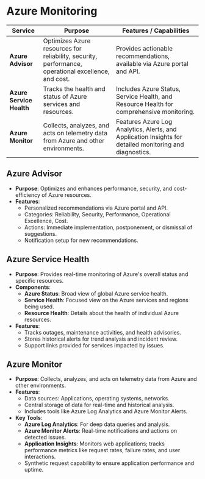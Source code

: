 # Azure Monitoring

| Service               | Purpose                                                                                          | Features / Capabilities                                                                                      |
|-----------------------|--------------------------------------------------------------------------------------------------|---------------------------------------------------------------------------------------------------------------|
| **Azure Advisor**     | Optimizes Azure resources for reliability, security, performance, operational excellence, and cost. | Provides actionable recommendations, available via Azure portal and API.                                      |
| **Azure Service Health** | Tracks the health and status of Azure services and resources.                                   | Includes Azure Status, Service Health, and Resource Health for comprehensive monitoring.                      |
| **Azure Monitor**    | Collects, analyzes, and acts on telemetry data from Azure and other environments.               | Features Azure Log Analytics, Alerts, and Application Insights for detailed monitoring and diagnostics.        |


## Azure Advisor

- **Purpose**: Optimizes and enhances performance, security, and cost-efficiency of Azure resources.
- **Features**:
  - Personalized recommendations via Azure portal and API.
  - Categories: Reliability, Security, Performance, Operational Excellence, Cost.
  - Actions: Immediate implementation, postponement, or dismissal of suggestions.
  - Notification setup for new recommendations.

## Azure Service Health

- **Purpose**: Provides real-time monitoring of Azure's overall status and specific resources.
- **Components**:
  - **Azure Status**: Broad view of global Azure service health.
  - **Service Health**: Focused view on the Azure services and regions being used.
  - **Resource Health**: Details about the health of individual Azure resources.
- **Features**:
  - Tracks outages, maintenance activities, and health advisories.
  - Stores historical alerts for trend analysis and incident review.
  - Support links provided for services impacted by issues.

## Azure Monitor

- **Purpose**: Collects, analyzes, and acts on telemetry data from Azure and other environments.
- **Features**:
  - Data sources: Applications, operating systems, networks.
  - Central storage of data for real-time and historical analysis.
  - Includes tools like Azure Log Analytics and Azure Monitor Alerts.
- **Key Tools**:
  - **Azure Log Analytics**: For deep data queries and analysis.
  - **Azure Monitor Alerts**: Real-time notifications and actions on detected issues.
  - **Application Insights**: Monitors web applications; tracks performance metrics like request rates, failure rates, and user interactions.
  - Synthetic request capability to ensure application performance and uptime.
